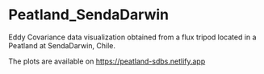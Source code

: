 # Peatland_SendaDarwin
Eddy Covariance data visualization obtained from a flux tripod located in a Peatland at SendaDarwin, Chile.

The plots are available on https://peatland-sdbs.netlify.app

